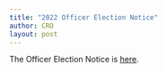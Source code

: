 ```yaml
---
title: "2022 Officer Election Notice"
author: CRO
layout: post
---
```


The Officer Election Notice is <a href="https://drive.google.com/file/d/1ERuUVFSaCrkao9UiPUkizwpETB36ueh2/view?usp=sharing">here</a>.